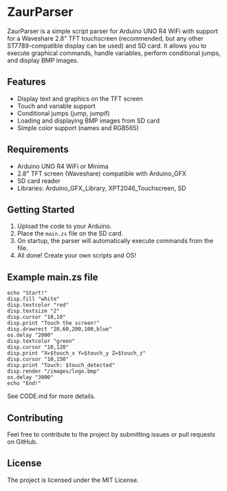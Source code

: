 # ZaurParser

ZaurParser is a simple script parser for Arduino UNO R4 WiFi with support for a Waveshare 2.8" TFT touchscreen (recommended, but any other ST7789-compatible display can be used) and SD card. It allows you to execute graphical commands, handle variables, perform conditional jumps, and display BMP images.

## Features
- Display text and graphics on the TFT screen
- Touch and variable support
- Conditional jumps (jump, jumpif)
- Loading and displaying BMP images from SD card
- Simple color support (names and RGB565)

## Requirements
- Arduino UNO R4 WiFi or Minima
- 2.8" TFT screen (Waveshare) compatible with Arduino_GFX
- SD card reader
- Libraries: Arduino_GFX_Library, XPT2046_Touchscreen, SD

## Getting Started
1. Upload the code to your Arduino.
2. Place the `main.zs` file on the SD card.
3. On startup, the parser will automatically execute commands from the file.
4. All done! Create your own scripts and OS!

## Example main.zs file

```
echo "Start!"
disp.fill "white"
disp.textcolor "red"
disp.textsize "2"
disp.cursor "10,10"
disp.print "Touch the screen!"
disp.drawrect "20,60,200,100,blue"
os.delay "2000"
disp.textcolor "green"
disp.cursor "10,120"
disp.print "X=$touch_x Y=$touch_y Z=$touch_z"
disp.cursor "10,150"
disp.print "Touch: $touch_detected"
disp.render "/images/logo.bmp"
os.delay "3000"
echo "End!"
```

See CODE.md for more details.

## Contributing
Feel free to contribute to the project by submitting issues or pull requests on GitHub.

## License
The project is licensed under the MIT License.
